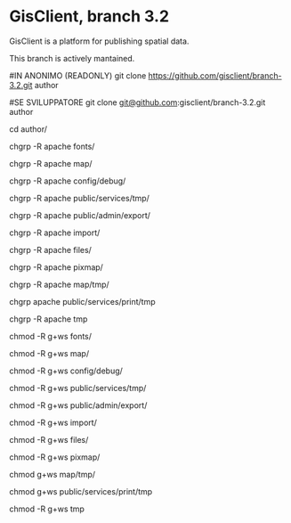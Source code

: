 # GisClient, branch 3.2

GisClient is a platform for publishing spatial data.

This branch is actively mantained.

#IN ANONIMO (READONLY)
git clone https://github.com/gisclient/branch-3.2.git author

#SE SVILUPPATORE
git clone git@github.com:gisclient/branch-3.2.git author

cd author/

chgrp -R apache fonts/

chgrp -R apache map/

chgrp -R apache config/debug/

chgrp -R apache public/services/tmp/

chgrp -R apache public/admin/export/

chgrp -R apache import/

chgrp -R apache files/

chgrp -R apache pixmap/

chgrp -R apache map/tmp/

chgrp apache public/services/print/tmp

chgrp -R apache tmp

chmod -R g+ws fonts/

chmod -R g+ws map/

chmod -R g+ws config/debug/

chmod -R g+ws public/services/tmp/

chmod -R g+ws public/admin/export/

chmod -R g+ws import/

chmod -R g+ws files/

chmod -R g+ws pixmap/

chmod g+ws map/tmp/

chmod g+ws  public/services/print/tmp

chmod -R g+ws tmp
